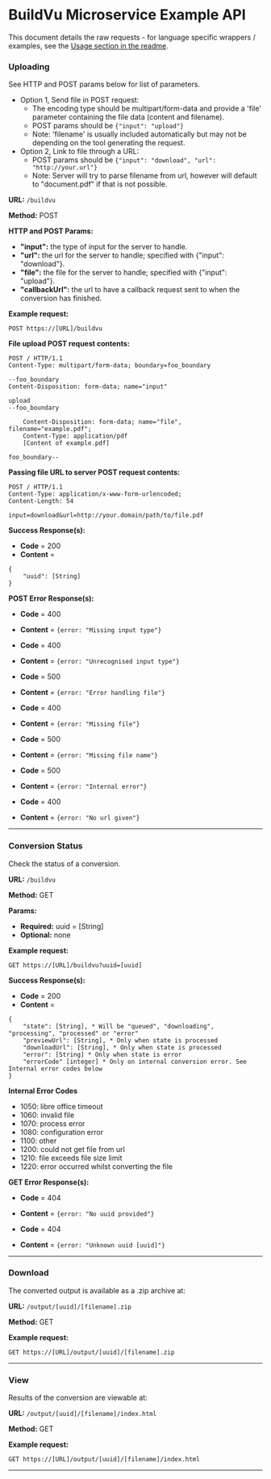 
# BuildVu Microservice Example API #

This document details the raw requests - for language specific wrappers / examples, see the [Usage section in the readme](README.md).

### Uploading ###
See HTTP and POST params below for list of parameters.
 - Option 1, Send file in POST request:
    - The encoding type should be multipart/form-data and provide a 'file' parameter containing the file data (content and filename).
    - POST params should be ```{"input": "upload"}```
    - Note: 'filename' is usually included automatically but may not be depending on the tool generating the request.  
 - Option 2, Link to file through a URL:
    - POST params should be ```{"input": "download", "url": "http://your.url"}```
    - Note: Server will try to parse filename from url, however will default to "document.pdf" if that is not possible.

**URL:** ```/buildvu```

**Method:** POST

**HTTP and POST Params:**
* **"input":** the type of input for the server to handle.
* **"url":** the url for the server to handle; specified with {"input": "download"}.
* **"file":** the file for the server to handle; specified with {"input": "upload"}.
* **"callbackUrl":** the url to have a callback request sent to when the conversion has finished.

**Example request:**

```
POST https://[URL]/buildvu
```

**File upload POST request contents:**

```POST https://[URL]/buildvu
POST / HTTP/1.1
Content-Type: multipart/form-data; boundary=foo_boundary

--foo_boundary
Content-Disposition: form-data; name="input"

upload
--foo_boundary

    Content-Disposition: form-data; name="file", filename="example.pdf";
    Content-Type: application/pdf
    [Content of example.pdf]

foo_boundary--
```

**Passing file URL to server POST request contents:**

```POST https://[URL]/buildvu
POST / HTTP/1.1
Content-Type: application/x-www-form-urlencoded;
Content-Length: 54

input=download&url=http://your.domain/path/to/file.pdf
```

**Success Response(s):**
* **Code** = 200
* **Content** = 

```
{
    "uuid": [String]
} 
```

**POST Error Response(s):**
* **Code** = 400
* **Content** = ```{error: "Missing input type"}```

* **Code** = 400
* **Content** = ```{error: "Unrecognised input type"}```

* **Code** = 500
* **Content** = ```{error: "Error handling file"}```

* **Code** = 400
* **Content** = ```{error: "Missing file"}```

* **Code** = 500
* **Content** = ```{error: "Missing file name"}```

* **Code** = 500
* **Content** = ```{error: "Internal error"}```

* **Code** = 400
* **Content** = ```{error: "No url given"}```

___


### Conversion Status

Check the status of a conversion.

**URL:** ```/buildvu```

**Method:** GET

**Params:**
* **Required:** uuid = [String]
* **Optional:** none

**Example request:**

```GET https://[URL]/buildvu?uuid=[uuid]```


**Success Response(s):**
* **Code** = 200
* **Content** = 

```
{
    "state": [String], * Will be "queued", "downloading", "processing", "processed" or "error"
    "previewUrl": [String], * Only when state is processed
    "downloadUrl": [String], * Only when state is processed
    "error": [String] * Only when state is error
    "errorCode" [integer] * Only on internal conversion error. See Internal error codes below
}
```

**Internal Error Codes**
* 1050: libre office timeout
* 1060: invalid file
* 1070: process error
* 1080: configuration error
* 1100: other
* 1200: could not get file from url
* 1210: file exceeds file size limit
* 1220: error occurred whilst converting the file

**GET Error Response(s):**
* **Code** = 404
* **Content** = ```{error: "No uuid provided"}```

* **Code** = 404
* **Content** = ```{error: "Unknown uuid [uuid]"}```
___


### Download

The converted output is available as a .zip archive at:

**URL:** ```/output/[uuid]/[filename].zip```

**Method:** GET

**Example request:**

```GET https://[URL]/output/[uuid]/[filename].zip```

___

### View

Results of the conversion are viewable at:

**URL:** ```/output/[uuid]/[filename]/index.html```

**Method:** GET

**Example request:**

```GET https://[URL]/output/[uuid]/[filename]/index.html```

___
